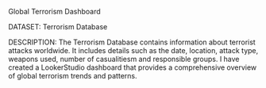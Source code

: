
Global Terrorism Dashboard

DATASET: Terrorism Database

DESCRIPTION: The Terrorism Database contains information about terrorist attacks worldwide.  It includes details such as the date, location, attack type, weapons used, number of casualitiesm and responsible groups. I have created a LookerStudio dashboard that provides a comprehensive overview of global terrorism trends and patterns.
